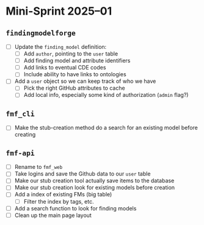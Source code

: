 # Mini-Sprint 2025–01

## `findingmodelforge`

- [ ] Update the `finding_model` definition:
  - [ ] Add `author`, pointing to the `user` table
  - [ ] Add finding model and attribute identifiers
  - [ ] Add links to eventual CDE codes
  - [ ] Include ability to have links to ontologies
- [ ] Add a `user` object so we can keep track of who we have
  - [ ] Pick the right GitHub attributes to cache
  - [ ] Add local info, especially some kind of authorization (`admin` flag?)

## `fmf_cli`

- [ ] Make the stub-creation method do a search for an existing model before creating

## `fmf-api`

- [ ] Rename to `fmf_web`
- [ ] Take logins and save the Github data to our `user` table
- [ ] Make our stub creation tool actually save items to the database
- [ ] Make our stub creation look for existing models before creation
- [ ] Add a index of existing FMs (big table)
  - [ ] Filter the index by tags, etc.
- [ ] Add a search function to look for finding models
- [ ] Clean up the main page layout
